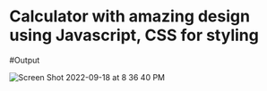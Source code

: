 # Calculator with amazing design using Javascript, CSS for styling


#Output

![Screen Shot 2022-09-18 at 8 36 40 PM](https://user-images.githubusercontent.com/75033440/190935625-59f4f0e9-5a9c-465d-93e0-b1bc7f4c4730.png)
